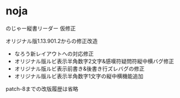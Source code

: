 noja
====

のじゃー縦書リーダー 仮修正

オリジナル版1.13.901.2からの修正改造

* なろう新レイアウトへの対応修正
* オリジナル版ルビ表示半角数字2文字&感嘆符疑問符縦中横バグ修正
* オリジナル版ルビ表示前書き&後書き行ズレバグの修正
* オリジナル版ルビ表示半角数字1文字の縦中横機能追加

patch-8までの改版履歴は省略
